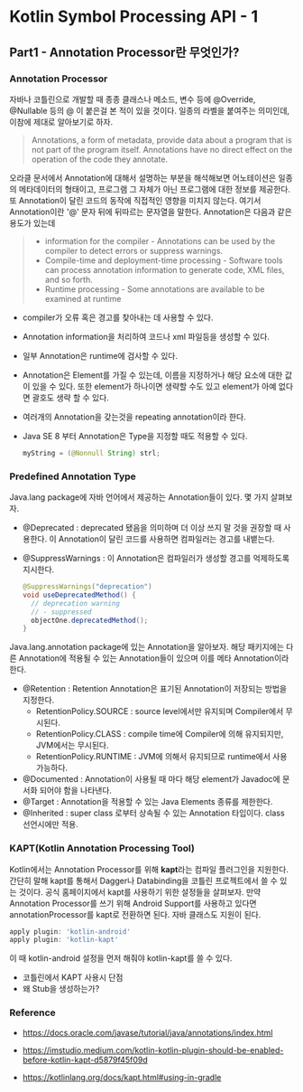# Kotlin Symbol Processing API - 1 

## Part1 - Annotation Processor란 무엇인가?

### Annotation Processor

자바나 코틀린으로 개발할 때 종종 클래스나 메소드, 변수 등에 @Override, @Nullable 등의 @ 이 붙은걸 본 적이 있을 것이다. 일종의 라벨을 붙여주는 의미인데, 이참에 제대로 알아보기로 하자.

> Annotations, a form of metadata, provide data about a program that is not part of the program itself. Annotations have no direct effect on the operation of the code they annotate.

오라클 문서에서 Annotation에 대해서 설명하는 부분을 해석해보면 어노테이션은 일종의 메타데이터의 형태이고, 프로그램 그 자체가 아닌 프로그램에 대한 정보를 제공한다. 또 Annotation이 달린 코드의 동작에 직접적인 영향을 미치지 않는다. 여기서 Annotation이란 '@' 문자 뒤에 뒤따르는 문자열을 말한다. Annotation은 다음과 같은 용도가 있는데

> - information for the compiler - Annotations can be used by the compiler to detect errors or suppress warnings.
> - Compile-time and deployment-time processing - Software tools can process annotation information to generate code, XML files, and so forth.
> - Runtime processing - Some annotations are available to be examined at runtime

- compiler가 오류 혹은 경고를 찾아내는 데 사용할 수 있다.
- Annotation information을 처리하여 코드나 xml 파일등을 생성할 수 있다.
- 일부 Annotation은 runtime에 검사할 수 있다.

- Annotation은 Element를 가질 수 있는데, 이름을 지정하거나 해당 요소에 대한 값이 있을 수 있다. 또한 element가 하나이면 생략할 수도 있고 element가 아예 없다면 괄호도 생략 할 수 있다.

- 여러개의 Annotation을 갖는것을 repeating annotation이라 한다.

- Java SE 8 부터 Annotation은 Type을 지정할 때도 적용할 수 있다. 

  ```java
  myString = (@Nonnull String) strl;
  ```



### Predefined Annotation Type

Java.lang package에 자바 언어에서 제공하는 Annotation들이 있다. 몇 가지 살펴보자.

- @Deprecated : deprecated 됐음을 의미하며 더 이상 쓰지 말 것을 권장할 때 사용한다. 이 Annotation이 달린 코드를 사용하면 컴파일러는 경고를 내뱉는다.

- @SuppressWarnings : 이 Annotation은 컴파일러가 생성할 경고를 억제하도록 지시한다.

  ```java
  @SuppressWarnings("deprecation")
  void useDeprecatedMethod() {
    // deprecation warning
    // - suppressed
    objectOne.deprecatedMethod();
  }
  ```

Java.lang.annotation package에 있는 Annotation을 알아보자. 해당 패키지에는 다른 Annotation에 적용될 수 있는 Annotation들이 있으며 이를 메타 Annotation이라 한다.

- @Retention : Retention Annotation은 표기된 Annotation이 저장되는 방법을 지정한다.
  - RetentionPolicy.SOURCE : source level에서만 유지되며 Compiler에서 무시된다.
  - RetentionPolicy.CLASS : compile time에 Compiler에 의해 유지되지만, JVM에서는 무시된다.
  - RetentionPolicy.RUNTIME : JVM에 의해서 유지되므로 runtime에서 사용가능하다.
- @Documented : Annotation이 사용될 때 마다 해당 element가 Javadoc에 문서화 되어야 함을 나타낸다.
- @Target : Annotation을 적용할 수 있는 Java Elements 종류를 제한한다.
- @Inherited : super class 로부터 상속될 수 있는 Annotation 타입이다. class 선언시에만 적용.



### KAPT(Kotlin Annotation Processing Tool)

Kotlin에서는 Annotation Processor를 위해 **kapt**라는 컴파일 플러그인을 지원한다. 간단히 말해 kapt를 통해서 Dagger나 Databinding을 코틀린 프로젝트에서 쓸 수 있는 것이다. 공식 홈페이지에서 kapt를 사용하기 위한 설정들을 살펴보자. 만약 Annotation Processor를 쓰기 위해 Android Support를 사용하고 있다면 annotationProcessor를 kapt로 전환하면 된다. 자바 클래스도 지원이 된다. 

```groovy
apply plugin: 'kotlin-android'
apply plugin: 'kotlin-kapt'
```

이 때 kotlin-android 설정을 먼저 해줘야 kotlin-kapt를 쓸 수 있다.



- 코틀린에서 KAPT 사용시 단점
- 왜 Stub을 생성하는가?





### Reference

- https://docs.oracle.com/javase/tutorial/java/annotations/index.html

- https://imstudio.medium.com/kotlin-kotlin-plugin-should-be-enabled-before-kotlin-kapt-d5879f45f09d
- https://kotlinlang.org/docs/kapt.html#using-in-gradle